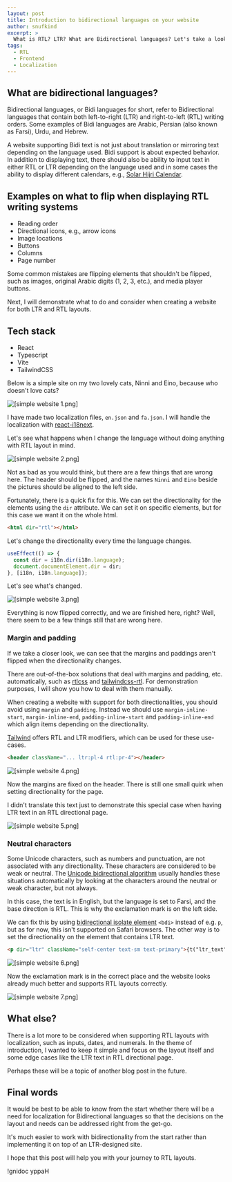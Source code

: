 ```yaml
---
layout: post
title: Introduction to bidirectional languages on your website
author: snufkind
excerpt: >
  What is RTL? LTR? What are Bidirectional languages? Let's take a look and see how to make your website support these languages.
tags:
  - RTL
  - Frontend
  - Localization
---
```


## What are bidirectional languages?

Bidirectional languages, or Bidi languages for short, refer to Bidirectional languages that contain both left-to-right (LTR) and right-to-left (RTL) writing orders. Some examples of Bidi languages are Arabic, Persian (also known as Farsi), Urdu, and Hebrew.

A website supporting Bidi text is not just about translation or mirroring text depending on the language used. Bidi support is about expected behavior. In addition to displaying text, there should also be ability to input text in either RTL or LTR depending on the language used and in some cases the ability to display different calendars, e.g., [Solar Hijri Calendar](https://en.wikipedia.org/wiki/Solar_Hijri_calendar).

## Examples on what to flip when displaying RTL writing systems

- Reading order
- Directional icons, e.g., arrow icons
- Image locations
- Buttons
- Columns
- Page number

Some common mistakes are flipping elements that shouldn't be flipped, such as images, original Arabic digits (1, 2, 3, etc.), and media player buttons.

Next, I will demonstrate what to do and consider when creating a website for both LTR and RTL layouts.

## Tech stack

- React
- Typescript
- Vite
- TailwindCSS

Below is a simple site on my two lovely cats, Ninni and Eino, because who doesn't love cats?

![[simple website 1.png]](/img/2025-05-16-introduction-to-bidirectional-languages-in-your-website/1.png)

I have made two localization files, `en.json` and `fa.json`. I will handle the localization with [react-i18next](https://www.react.i18next.com/).

Let's see what happens when I change the language without doing anything with RTL layout in mind.

![[simple website 2.png]](/img/2025-05-16-introduction-to-bidirectional-languages-in-your-website/2.png)

Not as bad as you would think, but there are a few things that are wrong here. The header should be flipped, and the names `Ninni` and `Eino` beside the pictures should be aligned to the left side.

Fortunately, there is a quick fix for this. We can set the directionality for the elements using the `dir` attribute. We can set it on specific elements, but for this case we want it on the whole html.

```html
<html dir="rtl"></html>
```

Let's change the directionality every time the language changes.

```typescript
useEffect(() => {
  const dir = i18n.dir(i18n.language);
  document.documentElement.dir = dir;
}, [i18n, i18n.language]);
```

Let's see what's changed.

![[simple website 3.png]](/img/2025-05-16-introduction-to-bidirectional-languages-in-your-website/3.png)

Everything is now flipped correctly, and we are finished here, right? Well, there seem to be a few things still that are wrong here.

### Margin and padding

If we take a closer look, we can see that the margins and paddings aren't flipped when the directionality changes.

There are out-of-the-box solutions that deal with margins and padding, etc. automatically, such as [rtlcss](https://rtlcss.com/learn/) and [tailwindcss-rtl](https://www.npmjs.com/package/tailwindcss-rtl). For demonstration purposes, I will show you how to deal with them manually.

When creating a website with support for both directionalities, you should avoid using `margin` and `padding`. Instead we should use `margin-inline-start`, `margin-inline-end`,
`padding-inline-start` and `padding-inline-end` which align items depending on the directionality.

[Tailwind](https://tailwindcss.com/blog/tailwindcss-v3#rtl-and-ltr-modifiers) offers RTL and LTR modifiers, which can be used for these use-cases.

```html
<header className="... ltr:pl-4 rtl:pr-4"></header>
```

![[simple website 4.png]](/img/2025-05-16-introduction-to-bidirectional-languages-in-your-website/4.png)

Now the margins are fixed on the header. There is still one small quirk when setting directionality for the page.

I didn't translate this text just to demonstrate this special case when having LTR text in an RTL directional page.

![[simple website 5.png]](/img/2025-05-16-introduction-to-bidirectional-languages-in-your-website/5.png)

### Neutral characters

Some Unicode characters, such as numbers and punctuation, are not associated with any directionality. These characters are considered to be weak or neutral. The [Unicode bidirectional algorithm](https://www.w3.org/International/articles/inline-bidi-markup/uba-basics) usually handles these situations automatically by looking at the characters around the neutral or weak character, but not always.

In this case, the text is in English, but the language is set to Farsi, and the base direction is RTL. This is why the exclamation mark is on the left side.

We can fix this by using [bidirectional isolate element](https://developer.mozilla.org/en-US/docs/Web/HTML/Reference/Elements/bdi) `<bdi>` instead of e.g. `p`, but as for now, this isn't supported on Safari browsers. The other way is to set the directionality on the element that contains LTR text.

```html
<p dir="ltr" className="self-center text-sm text-primary">{t("ltr_text")}</p>
```

![[simple website 6.png]](/img/2025-05-16-introduction-to-bidirectional-languages-in-your-website/6.png)

Now the exclamation mark is in the correct place and the website looks already much better and supports RTL layouts correctly.

![[simple website 7.png]](/img/2025-05-16-introduction-to-bidirectional-languages-in-your-website/7.png)

## What else?

There is a lot more to be considered when supporting RTL layouts with localization, such as inputs, dates, and numerals. In the theme of introduction, I wanted to keep it simple and focus on the layout itself and some edge cases like the LTR text in RTL directional page.

Perhaps these will be a topic of another blog post in the future.

## Final words

It would be best to be able to know from the start whether there will be a need for localization for Bidirectional languages so that the decisions on the layout and needs can be addressed right from the get-go.

It's much easier to work with bidirectionality from the start rather than implementing it on top of an LTR-designed site.

I hope that this post will help you with your journey to RTL layouts.

!gnidoc yppaH

